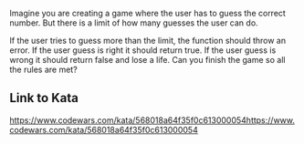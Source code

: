 Imagine you are creating a game where the user has to guess the correct number. But there is a limit of how many guesses the user can do.

If the user tries to guess more than the limit, the function should throw an error.
If the user guess is right it should return true.
If the user guess is wrong it should return false and lose a life.
Can you finish the game so all the rules are met?

## Link to Kata
https://www.codewars.com/kata/568018a64f35f0c613000054https://www.codewars.com/kata/568018a64f35f0c613000054